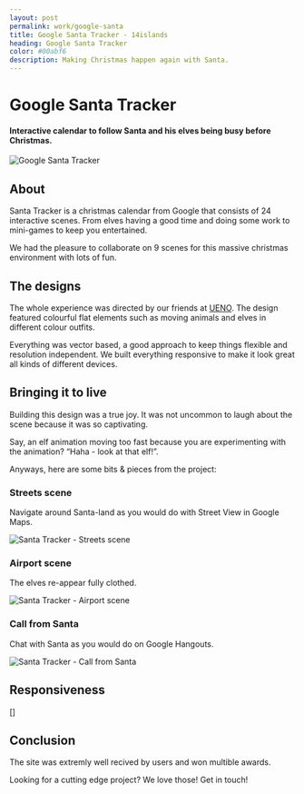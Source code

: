 ```yaml
---
layout: post
permalink: work/google-santa
title: Google Santa Tracker - 14islands
heading: Google Santa Tracker
color: #00abf6
description: Making Christmas happen again with Santa.
---
```


# Google Santa Tracker

#### Interactive calendar to follow Santa and his elves being busy before Christmas.

![Google Santa Tracker](https://dl.dropboxusercontent.com/u/1801168/blog/santa-tracker/santa-village.png)


## About

Santa Tracker is a christmas calendar from Google that consists of 24 interactive scenes. From elves having a good time and doing some work to mini-games to keep you entertained.

We had the pleasure to collaborate on 9 scenes for this massive christmas environment with lots of fun.


## The designs

The whole experience was directed by our friends at [UENO](http://ueno.co). The design featured colourful flat elements such as moving animals and elves in different colour outfits.

Everything was vector based, a good approach to keep things flexible and resolution independent. We built everything responsive to make it look great all kinds of different devices.


## Bringing it to live

Building this design was a true joy. It was not uncommon to laugh about the scene because it was so captivating.

Say, an elf animation moving too fast because you are experimenting with the animation? “Haha - look at that elf!”.

Anyways, here are some bits & pieces from the project:

### Streets scene

Navigate around Santa-land as you would do with Street View in Google Maps.

![Santa Tracker - Streets scene](https://dl.dropboxusercontent.com/u/1801168/blog/santa-tracker/santa-street%402x-01.png)

### Airport scene

The elves re-appear fully clothed.

![Santa Tracker - Airport scene](https://dl.dropboxusercontent.com/u/1801168/blog/santa-tracker/santa-airport%402x.png)


### Call from Santa

Chat with Santa as you would do on Google Hangouts.

![Santa Tracker - Call from Santa](https://dl.dropboxusercontent.com/u/1801168/blog/santa-tracker/santa-callfromsanta-01%402x.png)


## Responsiveness

[]


## Conclusion

The site was extremly well recived by users and won multible awards.



Looking for a cutting edge project? We love those! Get in touch!








